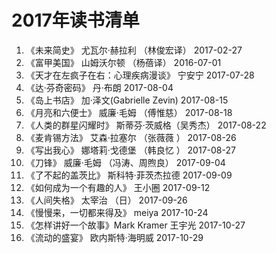 # 2017年读书清单

1. 《未来简史》  尤瓦尔·赫拉利 （林俊宏译）    2017-02-27  
2. 《富甲美国》 山姆沃尔顿 （杨蓓译）          2016-07-01  
3. 《天才在左疯子在右：心理疾病漫谈》 宁安宁    2017-07-28  
4. 《达·芬奇密码》 丹·布朗                   2017-08-04  
5. 《岛上书店》 加·泽文(Gabrielle Zevin)    2017-08-15  
6. 《月亮和六便士》 威廉·毛姆 （傅惟慈）       2017-08-18  
7. 《人类的群星闪耀时》 斯蒂芬·茨威格（吴秀杰） 2017-08-22  
8. 《麦肯锡方法》 艾森·拉塞尔 （张薇薇 ）      2017-08-26  
9. 《写出我心》 娜塔莉·戈德堡 （韩良忆 ）      2017-08-27  
10. 《刀锋》 威廉·毛姆 （冯涛、周煦良）       2017-09-04  
11. 《了不起的盖茨比》 斯科特·菲茨杰拉德       2017-09-09  
12. 《如何成为一个有趣的人》 王小圈           2017-09-12  
13. 《人间失格》  太宰治 （日）              2017-09-26  
14. 《慢慢来，一切都来得及》 meiya           2017-10-24  
15. 《怎样讲好一个故事》Mark Kramer 王宇光   2017-10-27  
16. 《流动的盛宴》  欧内斯特·海明威          2017-10-29  


